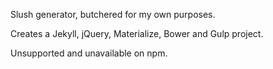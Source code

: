 Slush generator, butchered for my own purposes. 

Creates a Jekyll, jQuery, Materialize, Bower and Gulp project.

Unsupported and unavailable on npm.
